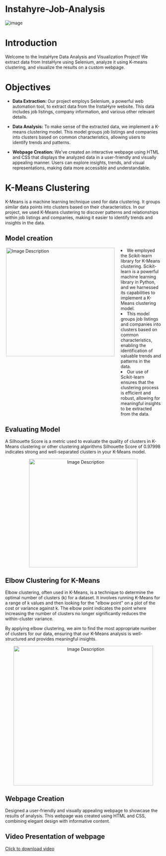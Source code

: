 # Instahyre-Job-Analysis
![image](https://github.com/ShivanniShinde/Instahyre-Job-Analysis/assets/143825606/9c78f7a1-e84e-4c70-a983-558d07e78642)

# Introduction
Welcome to the InstaHyre Data Analysis and Visualization Project! We extract data from InstaHyre using Selenium, analyze it using K-means clustering, and visualize the results on a custom webpage.

# Objectives

- **Data Extraction:** Our project employs Selenium, a powerful web automation tool, to extract data from the InstaHyre website. This data includes job listings, company information, and various other relevant details.

- **Data Analysis:** To make sense of the extracted data, we implement a K-means clustering model. This model groups job listings and companies into clusters based on common characteristics, allowing users to identify trends and patterns.

- **Webpage Creation:** We've created an interactive webpage using HTML and CSS that displays the analyzed data in a user-friendly and visually appealing manner. Users can explore insights, trends, and visual representations, making data more accessible and understandable.





# K-Means Clustering

K-Means is a machine learning technique used for data clustering. It groups similar data points into clusters based on their characteristics. In our project, we used K-Means clustering to discover patterns and relationships within job listings and companies, making it easier to identify trends and insights in the data.




## Model creation
<div style="display: flex; justify-content: space-between;">
    <div style="flex: 1; margin-right: 20px;">
        <img src="https://github.com/ShivanniShinde/Instahyre-Job-Analysis/assets/143825606/c574f75d-3465-4f31-9f55-afd21deacaa6" alt="Image Description" width="350" align ='right'>
    </div>
    <div style="flex: 2;">
       <li> We employed the Scikit-learn library for K-Means clustering. Scikit-learn is a powerful machine learning library in Python, and we harnessed its capabilities to implement a K-Means clustering model. </li><li>This model groups job listings and companies into clusters based on common characteristics, enabling the identification of valuable trends and patterns in the data.</li>
        <li>Our use of Scikit-learn ensures that the clustering process is efficient and robust, allowing for meaningful insights to be extracted from the data.</li>
    
  </div>
</div>

## Evaluating Model
A Silhouette Score is a metric used to evaluate the quality of clusters in K-Means clustering or other clustering algorithms
Silhouette Score of 0.97998 indicates strong and well-separated clusters in your K-Means model.
<p align="center">
  <img src="https://github.com/ShivanniShinde/Instahyre-Job-Analysis/assets/143825606/7c238a9a-957f-4519-9153-6686ac25a39e" alt="Image Description" width="350">
</p>

## Elbow Clustering for K-Means

Elbow clustering, often used in K-Means, is a technique to determine the optimal number of clusters (k) for a dataset. It involves running K-Means for a range of k values and then looking for the "elbow point" on a plot of the cost or variance against k. The elbow point indicates the point where increasing the number of clusters no longer significantly reduces the within-cluster variance.

By applying elbow clustering, we aim to find the most appropriate number of clusters for our data, ensuring that our K-Means analysis is well-structured and provides meaningful insights.

<p align="center">
  <img src="https://github.com/ShivanniShinde/Instahyre-Job-Analysis/assets/143825606/43425f33-2f39-460f-9277-e23ddf57cb80" alt="Image Description" width="450">
</p>

## Webpage Creation
Designed a user-friendly and visually appealing webpage to showcase the results of  analysis. This webpage was created using HTML and CSS, combining elegant design with informative content.

## Video Presentation of webpage

[Click to download video](https://github.com/ShivanniShinde/Instahyre-Job-Analysis/raw/main/assets/143825606/034082d1-236a-4b5d-bf2c-10e4cc02e537)






  

